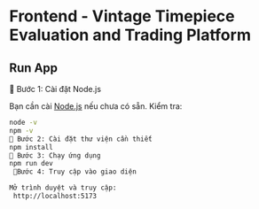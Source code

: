 #  Frontend - Vintage Timepiece Evaluation and Trading Platform



##  Run App
🔹 Bước 1: Cài đặt Node.js

Bạn cần cài [Node.js](https://nodejs.org/) nếu chưa có sẵn.
Kiểm tra:
```bash
node -v
npm -v
🔹 Bước 2: Cài đặt thư viện cần thiết
npm install
🔹 Bước 3: Chạy ứng dụng
npm run dev
 🔹Bước 4: Truy cập vào giao diện

Mở trình duyệt và truy cập:
 http://localhost:5173
